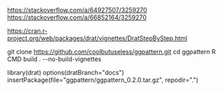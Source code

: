 https://stackoverflow.com/a/64927507/3259270
https://stackoverflow.com/a/66852164/3259270

https://cran.r-project.org/web/packages/drat/vignettes/DratStepByStep.html

git clone https://github.com/coolbutuseless/ggpattern.git
cd ggpattern
R CMD build . --no-build-vignettes

library(drat)
options(dratBranch="docs")
insertPackage(file="ggpattern/ggpattern_0.2.0.tar.gz", repodir=".")
